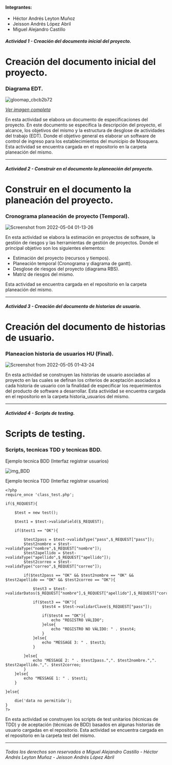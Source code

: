 <!-- Sección general -->
#### Integrantes:

 * Héctor Andrés Leyton Muñoz
 * Jeisson Andrés López Abril
 * Miguel Alejandro Castillo
<!-- Sección general -->


##### Actividad 1 - Creación del documento inicial del proyecto.



<!-- Sección actividad 1 -->
# Creación del documento inicial del proyecto.

### Diagrama EDT.
![gloomap_cbcb2b72](https://user-images.githubusercontent.com/43456634/160538464-70f36531-a2bf-43b8-80fa-9a1ee60164f6.png)

[*Ver imagen completa*](https://laiberocol-my.sharepoint.com/:i:/g/personal/mcasti40_ibero_edu_co/EZA9s4k9vyFHgFB1bCmvXZEBSEzLCsjhJ7kAo2eAbYN0cg?e=fSTTKS)

En esta actividad se elabora un documento de especificaciones del proyecto. En este documento se especifica la descripción del proyecto, el alcance, los objetivos del mismo y la estructura de desglose de actividades del trabajo (EDT). Donde el objetivo general es elaborar un software de control de ingreso para los establecimientos del municipio de Mosquera. Esta actividad se encuentra cargada en el repositorio en la carpeta planeación del mismo.
<!-- Sección actividad 1 -->

---------------------------------------------------------------------------------------------------------------------------------------------------------

##### Actividad 2 - Construir en el documento la planeación del proyecto.



<!-- Sección actividad 2 -->
# Construir en el documento la planeación del proyecto.

### Cronograma planeación de proyecto (Temporal).
![Screenshot from 2022-05-04 01-13-26](https://user-images.githubusercontent.com/43456634/166630972-d080c064-eb7c-4f13-b634-7d9a9b92b596.png)


En esta actividad se elabora la estimación en proyectos de software, la gestión de riesgos y las herramientas de gestión de proyectos. Donde el principal objetivo son los siguientes elementos:
* Estimación del proyecto (recursos y tiempos).
* Planeación temporal (Cronograma y diagrama de gantt).
* Desglose de riesgos del proyecto (diagrama RBS).
* Matriz de riesgos del mismo.

Esta actividad se encuentra cargada en el repositorio en la carpeta planeación del mismo.
<!-- Sección actividad 2 -->

---------------------------------------------------------------------------------------------------------------------------------------------------------

##### Actividad 3 - Creación del documento de historias de usuario.



<!-- Sección actividad 3 -->
# Creación del documento de historias de usuario.

### Planeacion historia de usuarios HU (Final).
![Screenshot from 2022-05-05 01-43-24](https://user-images.githubusercontent.com/43456634/166874556-8bbad8ca-b940-42f6-b254-560b1b2c83d0.png)


En esta actividad se construyen las historias de usuario asociadas al proyecto en las cuales se definan los criterios de aceptación asociados a cada historia de usuario con la finalidad de especificar los requerimientos del producto de software a desarrollar. Esta actividad se encuentra 
cargada en el repositorio en la carpeta historia_usuarios del mismo.
<!-- Sección actividad 3 -->

---------------------------------------------------------------------------------------------------------------------------------------------------------

##### Actividad 4 - Scripts de testing.



<!-- Sección actividad 4 -->
# Scripts de testing.

### Scripts, tecnicas TDD y tecnicas BDD.

Ejemplo tecnica BDD (Interfaz registrar usuarios)

![img_BDD](https://user-images.githubusercontent.com/43456634/169629934-4ca68310-952b-4cc9-9c73-20b53b4037e7.png)


Ejemplo tecnica TDD (Interfaz registrar usuarios)

```
<?php
require_once 'class_test.php';

if($_REQUEST){

	$test = new test();

    $test1 = $test->validaField($_REQUEST);   

    if($test1 == "OK"){
        
        $test2pass = $test->validaType("pass",$_REQUEST["pass"]);
        $test2nombre = $test->validaType("nombre",$_REQUEST["nombre"]);
        $test2apellido = $test->validaType("apellido",$_REQUEST["apellido"]);
        $test2correo = $test->validaType("correo",$_REQUEST["correo"]);
        
        if($test2pass == "OK" && $test2nombre == "OK" && $test2apellido == "OK" && $test2correo == "OK"){

            $test3 = $test->validarDatos($_REQUEST["nombre"],$_REQUEST["apellido"],$_REQUEST["correo"],$_REQUEST["user"],$_REQUEST["pass"],$_REQUEST["pass_confirm"]);
            
            if($test3 == "OK"){
                $test4 = $test->validarClave($_REQUEST["pass"]);
                
                if($test4 == "OK"){
                    echo "REGISTRO VÁLIDO";
                }else{
                    echo "REGISTRO NO VÁLIDO: " . $test4;
                }
            }else{
                echo "MESSAGE 3: " . $test3;
            } 

        }else{
            echo "MESSAGE 2: " . $test2pass.",". $test2nombre.",". $test2apellido.",". $test2correo;
        } 
    }else{
        echo "MESSAGE 1: " . $test1;
    } 

}else{

    die('data no permitida');
}
?>
```


En esta actividad se construyen los scripts de test unitarios (técnicas de TDD) y de aceptación (técnicas de BDD) basados en algunas historias de usuario cargadas en el repositorio. Esta actividad se encuentra cargada en el repositorio en la carpeta test del mismo.
<!-- Sección actividad 4 -->

---------------------------------------------------------------------------------------------------------------------------------------------------------












<!-- Sección general footer -->
###### *Todos los derechos son reservados a Miguel Alejandro Castillo - Héctor Andrés Leyton Muñoz - Jeisson Andrés López Abril*
<!-- Sección general footer -->
